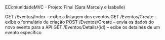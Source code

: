 ﻿EComunidadeMVC - Projeto Final (Sara Marcely e Isabelle)

GET /Eventos/Index – exibe a listagem dos eventos
GET /Eventos/Create – exibe o formulário de criação
POST /Eventos/Create – envia os dados do novo evento para a API
GET /Eventos/Details/{id} – exibe os detalhes de um evento específico
